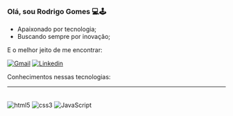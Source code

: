 
### Olá, sou Rodrigo Gomes 💻🕹️


- Apaixonado por tecnologia;
- Buscando sempre por inovação;


E o melhor jeito de me encontrar: 

[![Gmail](https://img.shields.io/badge/-Gmail-%23333?style=for-the-badge&logo=gmail&logoColor=white
)](rodrigogsantos285@gmail.com)
[![Linkedin](https://img.shields.io/badge/LinkedIn-0077B5?style=for-the-badge&logo=linkedin&logoColor=white
)](https://www.linkedin.com/in/rodrigo-gomes-288a63196/)

Conhecimentos nessas tecnologias:
<hr>
<div style='dislay: inline_block'><br>
<img align="center" alt="html5" src="https://img.shields.io/badge/HTML5-E34F26?style=for-the-badge&logo=html5&logoColor=white"/>
<img align="center" alt="css3" src="https://img.shields.io/badge/CSS3-1572B6?style=for-the-badge&logo=css3&logoColor=white"/>
<img align="center" alt="JavaScript" src="https://img.shields.io/badge/JavaScript-F7DF1E?style=for-the-badge&logo=javascript&logoColor=black"/>
</div>
